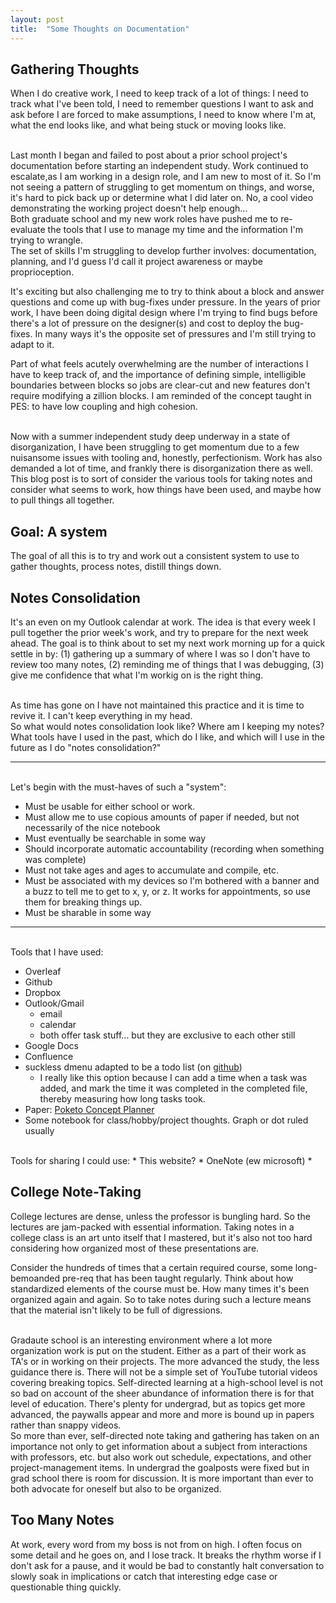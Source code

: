 ```yaml
---
layout: post
title:  "Some Thoughts on Documentation"
---
```


## Gathering Thoughts

When I do creative work, I need to keep track of a lot of things: I need
to track what I've been told, I need to remember questions I want to ask
and ask before I are forced to make assumptions, I need to know where
I'm at, what the end looks like, and what being stuck or moving looks like.

<br>
Last month I began and failed to post about a prior school project's
documentation before starting an independent study. Work continued to escalate,as I am working in a design role, and I am new to most of it. So I'm not seeing a pattern of struggling to get momentum on things, and worse, it's hard to pick back up or determine what I did later on. No, a cool video demonstrating the working project doesn't help enough...

<br>
Both graduate school and my new work roles have pushed me to re-evaluate the
tools that I use to manage my time and the information I'm trying to wrangle.

<br>
The set of skills I'm struggling to develop further
involves: documentation, planning, and I'd guess I'd call it project
awareness or maybe proprioception.

It's exciting but also challenging me to try to think about a block and answer
questions and come up with bug-fixes under pressure. In the years of prior work, I have been doing digital design where I'm trying to find bugs before there's a lot of pressure on the designer(s) and cost to deploy the bug-fixes. In many ways it's the opposite set of pressures and I'm still trying to adapt to it. 

  
Part of what feels acutely overwhelming are the number of interactions I have
to keep track of, and the importance of defining simple, intelligible
boundaries between blocks so jobs are clear-cut and new features don't require
modifying a zillion blocks. I am reminded of the concept taught in PES: to have
low coupling and high cohesion.

<br>
Now with a summer independent study deep underway in a state of disorganization, I have been struggling to get momentum due to a few nuisansome issues with tooling and, honestly,
perfectionism. Work has also demanded a lot of time, and frankly there is
disorganization there as well.

<br>
This blog post is to sort of consider the various tools for taking notes and consider what seems to work, how things have been used, and maybe how to pull things all together.

## Goal: A system

The goal of all this is to try and work out a consistent system to use to
gather thoughts, process notes, distill things down.

## Notes Consolidation

It's an even on my Outlook calendar at work. The idea is that every week I
pull together the prior week's work, and try to prepare for the next week
ahead. The goal is to think about to set my next work morning up for a quick
settle in by: (1) gathering up a summary of where I was so I don't have to
review too many notes, (2) reminding me of things that I was debugging, (3) give me confidence that what I'm workig on is the right thing.

<br>
As time has gone on I have not maintained this practice and it is time to
revive it. I can't keep everything in my head.

<br>
So what would notes consolidation look like? Where am I keeping my notes? What
tools have I used in the past, which do I like, and which will I use in the
future as I do "notes consolidation?"

---

<br>
Let's begin with the must-haves of such a "system":

  * Must be usable for either school or work.
  * Must allow me to use copious amounts of paper if needed, but not
    necessarily of the nice notebook
  * Must eventually be searchable in some way
  * Should incorporate automatic accountability (recording when something was
    complete)
  * Must not take ages and ages to accumulate and compile, etc.
  * Must be associated with my devices so I'm bothered with a banner and a
    buzz to tell me to get to x, y, or z. It works for appointments, so use
them for breaking things up.
  * Must be sharable in some way

---

<br>
Tools that I have used:

  * Overleaf
  * Github
  * Dropbox
  * Outlook/Gmail 
    * email
    * calendar
    * both offer task stuff... but they are exclusive to each other still
  * Google Docs
  * Confluence
  * suckless dmenu adapted to be a todo list (on
    [github](https://github.com/KO0I/scripts/blob/master/todo))
    * I really like this option because I can add a time when a task was
      added, and mark the time it was completed in the completed file, thereby
measuring how long tasks took.
  * Paper: [Poketo Concept Planner](https://www.poketo.com/collections/planners/products/concept-planner-plum)
  * Some notebook for class/hobby/project thoughts. Graph or dot ruled usually


<br>
Tools for sharing I could use:
  * This website?
  * OneNote (ew microsoft)
  * 



## College Note-Taking

College lectures are dense, unless the professor is bungling hard. So the
lectures are jam-packed with essential information. Taking notes in a college
class is an art unto itself that I mastered, but it's also not too hard
considering how organized most of these presentations are. 
  

Consider the hundreds of times that a certain required course, some
long-bemoanded pre-req that has been taught regularly. Think about how standardized elements of the course must be. How many times it's been organized again and again. So to take notes during such a lecture means that the material isn't likely to be full of digressions.

<br>
Gradaute school is an interesting environment where a lot more organization
work is put on the student. Either as a part of their work as TA's or in
working on their projects. The more advanced the study, the less guidance
there is. There will not be a simple set of YouTube tutorial videos covering breaking topics. Self-directed learning at a high-school level is not so bad on account of the sheer abundance of information there is for that level of education. There's plenty for undergrad, but as topics get more advanced, the paywalls appear and more and more is bound up in papers rather than snappy videos.

<br>
So more than ever, self-directed note taking and gathering has taken on an
importance not only to get information about a subject from interactions with
professors, etc. but also work out schedule, expectations, and other
project-management items. In undergrad the goalposts were fixed but in grad
school there is room for discussion. It is more important than ever to both
advocate for oneself but also to be organized.

## Too Many Notes

At work, every word from my boss is not from on high. I often focus on some
detail and he goes on, and I lose track. It breaks the rhythm worse if I don't
ask for a pause, and it would be bad to constantly halt conversation to slowly
soak in implications or catch that interesting edge case or questionable thing
quickly.

